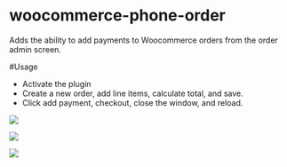 woocommerce-phone-order
=======================

Adds the ability to add payments to Woocommerce orders from the order admin screen.

#Usage

* Activate the plugin
* Create a new order, add line items, calculate total, and save.
* Click add payment, checkout, close the window, and reload.

![](https://raw.githubusercontent.com/matthew-james/woocommerce-phone-order/master/screenshots/phone-order-meta.png)

![](https://raw.githubusercontent.com/matthew-james/woocommerce-phone-order/master/screenshots/phone-order-checkout.png)

![](https://raw.githubusercontent.com/matthew-james/woocommerce-phone-order/master/screenshots/phone-order-updated.png)

